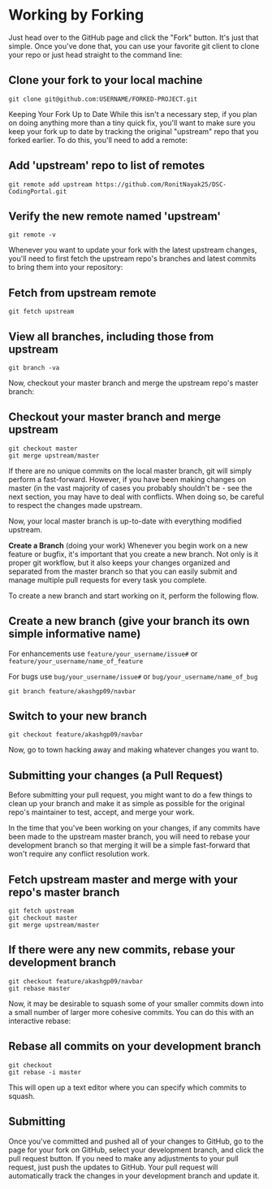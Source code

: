 # Working by Forking

Just head over to the GitHub page and click the "Fork" button. It's just that simple. Once you've done that, you can use your favorite git client to clone your repo or just head straight to the command line:

## Clone your fork to your local machine

```
git clone git@github.com:USERNAME/FORKED-PROJECT.git
```

Keeping Your Fork Up to Date
While this isn't a necessary step, if you plan on doing anything more than a tiny quick fix, you'll want to make sure you keep your fork up to date by tracking the original "upstream" repo that you forked earlier. To do this, you'll need to add a remote:

## Add 'upstream' repo to list of remotes

```
git remote add upstream https://github.com/RonitNayak25/DSC-CodingPortal.git
```

## Verify the new remote named 'upstream'

```
git remote -v
```

Whenever you want to update your fork with the latest upstream changes, you'll need to first fetch the upstream repo's branches and latest commits to bring them into your repository:

## Fetch from upstream remote

```
git fetch upstream
```

## View all branches, including those from upstream

```
git branch -va
```

Now, checkout your master branch and merge the upstream repo's master branch:

## Checkout your master branch and merge upstream

```
git checkout master
git merge upstream/master
```

If there are no unique commits on the local master branch, git will simply perform a fast-forward. However, if you have been making changes on master (in the vast majority of cases you probably shouldn't be - see the next section, you may have to deal with conflicts. When doing so, be careful to respect the changes made upstream.

Now, your local master branch is up-to-date with everything modified upstream.

**Create a Branch** (doing your work)
Whenever you begin work on a new feature or bugfix, it's important that you create a new branch. Not only is it proper git workflow, but it also keeps your changes organized and separated from the master branch so that you can easily submit and manage multiple pull requests for every task you complete.

To create a new branch and start working on it, perform the following flow.

## Create a new branch (give your branch its own simple informative name)

For enhancements use `feature/your_username/issue#` or `feature/your_username/name_of_feature`

For bugs use `bug/your_username/issue#` or `bug/your_username/name_of_bug`

```
git branch feature/akashgp09/navbar
```

## Switch to your new branch

```
git checkout feature/akashgp09/navbar
```

Now, go to town hacking away and making whatever changes you want to.

## Submitting your changes (a Pull Request)

Before submitting your pull request, you might want to do a few things to clean up your branch and make it as simple as possible for the original repo's maintainer to test, accept, and merge your work.

In the time that you've been working on your changes, if any commits have been made to the upstream master branch, you will need to rebase your development branch so that merging it will be a simple fast-forward that won't require any conflict resolution work.

## Fetch upstream master and merge with your repo's master branch

```
git fetch upstream
git checkout master
git merge upstream/master
```

## If there were any new commits, rebase your development branch

```
git checkout feature/akashgp09/navbar
git rebase master
```

Now, it may be desirable to squash some of your smaller commits down into a small number of larger more cohesive commits. You can do this with an interactive rebase:

## Rebase all commits on your development branch

```
git checkout
git rebase -i master
```

This will open up a text editor where you can specify which commits to squash.

## Submitting

Once you've committed and pushed all of your changes to GitHub, go to the page for your fork on GitHub, select your development branch, and click the pull request button. If you need to make any adjustments to your pull request, just push the updates to GitHub. Your pull request will automatically track the changes in your development branch and update it.
